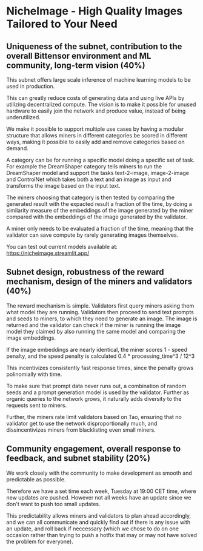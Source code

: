 # NicheImage - High Quality Images Tailored to Your Need


## Uniqueness of the subnet, contribution to the overall Bittensor environment and ML community, long-term vision (40%)

This subnet offers large scale inference of machine learning models to be used in production.

This can greatly reduce costs of generating data and using live APIs by utilizing decentralized compute. The vision is to make it possible for unused hardware to easily join the network and produce value, instead of being underutilized.

We make it possible to support multiple use cases by having a modular structure that allows miners in different categories be scored in different ways, making it possible to easily add and remove categories based on demand.

A category can be for running a specific model doing a specific set of task. For example the DreamShaper category tells miners to run the DreamShaper model and support the tasks text-2-image, image-2-image and ControlNet which takes both a text and an image as input and transforms the image based on the input text.

The miners choosing that category is then tested by comparing the generated result with the expacted result a fraction of the time, by doing a similarity measure of the embeddings of the image generated by the miner compared with the embeddings of the image generated by the validator.

A miner only needs to be evaluated a fraction of the time, meaning that the validator can save compute by rarely generating images themselves.

You can test out current models available at: https://nicheimage.streamlit.app/



## Subnet design, robustness of the reward mechanism, design of the miners and validators (40%)

The reward mechanism is simple. Validators first query miners asking them what model they are running. Validators then proceed to send text prompts and seeds to miners, to which they need to generate an image. The image is returned and the validator can check if the miner is running the image model they claimed by also running the same model and comparing the image embeddings.

If the image embeddings are nearly identical, the miner scores 1 - speed penalty, and the speed penalty is calculated  0.4  * processing_time^3 / 12^3

This incentivizes consistently fast response times, since the penalty grows polinomially with time.

To make sure that prompt data never runs out, a combination of random seeds and a prompt generation model is used by the validator. Further as organic queries to the network grows, it naturally adds diversity to the requests sent to miners.

Further, the miners rate limit validators based on Tao, ensuring that no validator get to use the network disproportionally much, and dissincentivizes miners from blacklisting even small miners.


## Community engagement, overall response to feedback, and subnet stability (20%)

We work closely with the community to make development as smooth and predictable as possible.

Therefore we have a set time each week, Tuesday at 19:00 CET time, where new updates are pushed. However not all weeks have an update since we don't want to push too small updates. 

This predictability allows miners and validators to plan ahead accordingly, and we can all communicate and quickly find out if there is any issue with an update, and roll back if neccessary (which we chose to do on one occasion rather than trying to push a hotfix that may or may not have solved the problem for everyone).